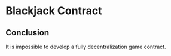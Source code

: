 # Blackjack Contract

## Conclusion

It is impossible to develop a fully decentralization game contract.
